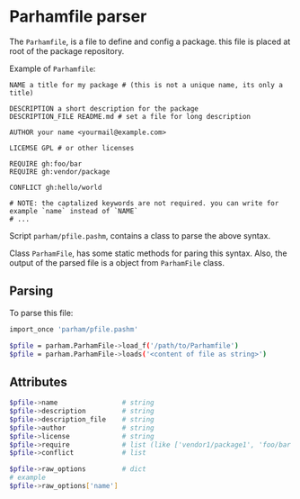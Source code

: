 # Parhamfile parser
The `Parhamfile`, is a file to define and config a package. this file is placed at root of the package repository.

Example of `Parhamfile`:

```
NAME a title for my package # (this is not a unique name, its only a title)

DESCRIPTION a short description for the package
DESCRIPTION_FILE README.md # set a file for long description

AUTHOR your name <yourmail@example.com>

LICEMSE GPL # or other licenses

REQUIRE gh:foo/bar
REQUIRE gh:vendor/package

CONFLICT gh:hello/world

# NOTE: the captalized keywords are not required. you can write for example `name` instead of `NAME`
# ...
```

Script `parham/pfile.pashm`, contains a class to parse the above syntax.

Class `ParhamFile`, has some static methods for paring this syntax.
Also, the output of the parsed file is a object from `ParhamFile` class.

## Parsing
To parse this file:

```bash
import_once 'parham/pfile.pashm'

$pfile = parham.ParhamFile->load_f('/path/to/Parhamfile')
$pfile = parham.ParhamFile->loads('<content of file as string>')
```

## Attributes

```bash
$pfile->name                # string
$pfile->description         # string
$pfile->description_file    # string
$pfile->author              # string
$pfile->license             # string
$pfile->require             # list (like ['vendor1/package1', 'foo/bar'])
$pfile->conflict            # list

$pfile->raw_options         # dict
# example
$pfile->raw_options['name']
```
